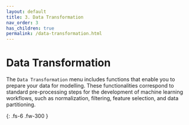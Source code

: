 ```yaml
---
layout: default
title: 3. Data Transformation
nav_order: 3
has_children: true
permalink: /data-transformation.html
---
```


# Data Transformation

The `Data Transformation` menu includes functions that enable you to prepare your data for modelling. These functionalities correspond to standard pre-processing steps for the development of machine learning workflows, such as normalization, filtering, feature selection, and data partitioning.

{: .fs-6 .fw-300 }